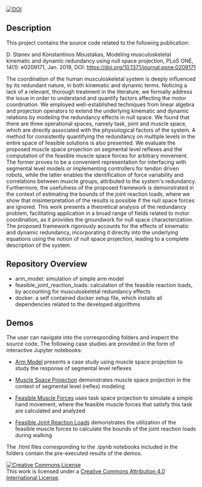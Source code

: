[![DOI](https://zenodo.org/badge/DOI/10.5281/zenodo.2000421.svg)](https://doi.org/10.5281/zenodo.2000421)

Description
---

This project contains the source code related to the following publication:

D. Stanev and Konstantinos Moustakas, Modeling musculoskeletal kinematic and 
dynamic redundancy using null space projection, PLoS ONE, 14(1): e0209171, 
Jan. 2019, DOI: https://doi.org/10.1371/journal.pone.0209171

The coordination of the human musculoskeletal system is deeply influenced by its
redundant nature, in both kinematic and dynamic terms. Noticing a lack of a
relevant, thorough treatment in the literature, we formally address the issue in
order to understand and quantify factors affecting the motor coordination. We
employed well-established techniques from linear algebra and projection
operators to extend the underlying kinematic and dynamic relations by modeling
the redundancy effects in null space. We found that there are three operational
spaces, namely task, joint and muscle space, which are directly associated with
the physiological factors of the system. A method for consistently quantifying
the redundancy on multiple levels in the entire space of feasible solutions is
also presented. We evaluate the proposed muscle space projection on segmental
level reflexes and the computation of the feasible muscle space forces for
arbitrary movement. The former proves to be a convenient representation for
interfacing with segmental level models or implementing controllers for tendon
driven robots, while the latter enables the identification of force variability
and correlations between muscle groups, attributed to the system's
redundancy. Furthermore, the usefulness of the proposed framework is
demonstrated in the context of estimating the bounds of the joint reaction
loads, where we show that misinterpretation of the results is possible if the
null space forces are ignored. This work presents a theoretical analysis of the
redundancy problem, facilitating application in a broad range of fields related
to motor coordination, as it provides the groundwork for null space
characterization. The proposed framework rigorously accounts for the effects of
kinematic and dynamic redundancy, incorporating it directly into the underlying
equations using the notion of null space projection, leading to a complete
description of the system.

Repository Overview
---

- arm_model: simulation of simple arm model
- feasible_joint_reaction_loads: calculation of the feasible reaction loads, by
  accounting for musculoskeletal redundancy effects
- docker: a self contained docker setup file, which installs all dependencies
  related to the developed algorithms


Demos
---

The user can navigate into the corresponding folders and inspect the source
code. The following case studies are provided in the form of interactive Jupyter
notebooks:

- [Arm Model](arm_model/model.ipynb) presents a case study using muscle space
  projection to study the response of segmental level reflexes

- [Muscle Space Projection](arm_model/muscle_space_projection.ipynb)
  demonstrates muscle space projection in the context of segmental level
  (reflex) modeling

- [Feasible Muscle Forces](arm_model/feasible_muscle_forces.ipynb) uses
  task space projection to simulate a simple hand movement, where the feasible
  muscle forces that satisfy this task are calculated and analyzed

- [Feasible Joint Reaction Loads](feasible_joint_reaction_loads/python/feasible_joint_reaction_loads.ipynb)
  demonstrates the utilization of the feasible muscle forces to calculate the
  bounds of the joint reaction loads during walking

The .html files corresponding to the .ipynb notebooks included in the folders
contain the pre-executed results of the demos.


<a rel="license" href="http://creativecommons.org/licenses/by/4.0/"><img
alt="Creative Commons License" style="border-width:0"
src="https://i.creativecommons.org/l/by/4.0/88x31.png" /></a><br />This work is
licensed under a <a rel="license"
href="http://creativecommons.org/licenses/by/4.0/">Creative Commons Attribution
4.0 International License</a>.
